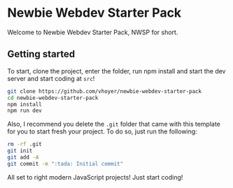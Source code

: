 Newbie Webdev Starter Pack
==========================

Welcome to Newbie Webdev Starter Pack, NWSP for short.

Getting started
---------------

To start, clone the project, enter the folder, run npm install and start the dev server
and start coding at `src`!

```bash
git clone https://github.com/vhoyer/newbie-webdev-starter-pack
cd newbie-webdev-starter-pack
npm install
npm run dev
```

Also, I recommend you delete the `.git` folder that came with this template for you to
start fresh your project. To do so, just run the following:

```bash
rm -rf .git
git init
git add -A
git commit -m ":tada: Initial commit"
```

All set to right modern JavaScript projects! Just start coding!
